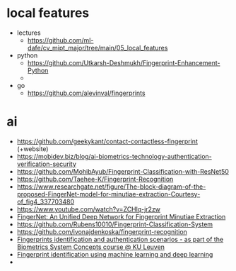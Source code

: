 # local features
- lectures
  - https://github.com/ml-dafe/cv_mipt_major/tree/main/05_local_features
- python
  - https://github.com/Utkarsh-Deshmukh/Fingerprint-Enhancement-Python
  - 
- go 
  - https://github.com/alevinval/fingerprints
  
# ai 
- https://github.com/geekykant/contact-contactless-fingerprint (+website)
- https://mobidev.biz/blog/ai-biometrics-technology-authentication-verification-security
- https://github.com/MohibAyub/Fingerprint-Classification-with-ResNet50
- https://github.com/Taehee-K/Fingerprint-Recognition
- https://www.researchgate.net/figure/The-block-diagram-of-the-proposed-FingerNet-model-for-minutiae-extraction-Courtesy-of_fig4_337703480
- https://www.youtube.com/watch?v=ZCHlq-jr2zw
- [FingerNet: An Unified Deep Network for Fingerprint Minutiae Extraction](https://www.arxiv-vanity.com/papers/1709.02228/)
- https://github.com/Rubens10010/Fingerprint-Classification-System
- https://github.com/ivonajdenkoska/fingerprint-recognition
- [Fingerprints identification and authentication scenarios - as part of the Biometrics System Concepts course @ KU Leuven](https://github.com/ivonajdenkoska/fingerprint-recognition)
- [Fingerprint identification using machine learning and deep learning](https://github.com/Taehee-K/Fingerprint-Recognition)
- 



